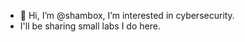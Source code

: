 - 👋 Hi, I’m @shambox, I’m interested in cybersecurity.
- I'll be sharing small labs I do here.

<!---
shambox/shambox is a ✨ special ✨ repository because its `README.md` (this file) appears on your GitHub profile.
You can click the Preview link to take a look at your changes.
--->
